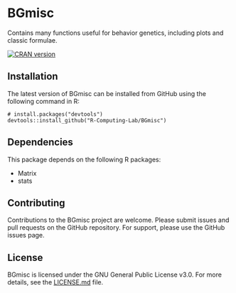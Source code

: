 # BGmisc
 Contains many functions useful for behavior genetics, including plots and classic formulae.

<!-- badges: start -->
[![CRAN
version](https://www.r-pkg.org/badges/version/BGmisc)](https://cran.r-project.org/package=BGmisc)
<!-- badges: end -->

## Installation
The latest version of BGmisc can be installed from GitHub using the following command in R:
```
# install.packages("devtools")
devtools::install_github("R-Computing-Lab/BGmisc")
```

## Dependencies
This package depends on the following R packages:
- Matrix
- stats


## Contributing
Contributions to the BGmisc project are welcome. Please submit issues and pull requests on the GitHub repository. For support, please use the GitHub issues page.

## License
BGmisc is licensed under the GNU General Public License v3.0. For more details, see the [LICENSE.md](https://github.com/R-Computing-Lab/BGmisc/blob/main/LICENSE.md) file.
